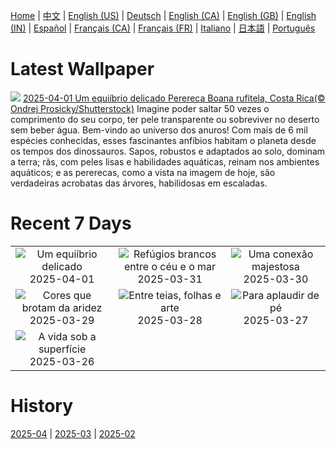 [Home](../README.md) | [中文](zh-CN.md) | [English (US)](en-US.md) | [Deutsch](de-DE.md) | [English (CA)](en-CA.md) | [English (GB)](en-GB.md) | [English (IN)](en-IN.md) | [Español](es-ES.md) | [Français (CA)](fr-CA.md) | [Français (FR)](fr-FR.md) | [Italiano](it-IT.md) | [日本語](ja-JP.md) | [Português](pt-BR.md)

# Latest Wallpaper
![](https://www.bing.com/th?id=OHR.TicanFrog_PT-BR2144380781_UHD.jpg)
[2025-04-01 Um equiíbrio delicado Perereca Boana rufitela, Costa Rica(© Ondrej Prosicky/Shutterstock)](https://www.bing.com/th?id=OHR.TicanFrog_PT-BR2144380781_UHD.jpg)
Imagine poder saltar 50 vezes o comprimento do seu corpo, ter pele transparente ou sobreviver no deserto sem beber água. Bem-vindo ao universo dos anuros! Com mais de 6 mil espécies conhecidas, esses fascinantes anfíbios habitam o planeta desde os tempos dos dinossauros. Sapos, robustos e adaptados ao solo, dominam a terra; rãs, com peles lisas e habilidades aquáticas, reinam nos ambientes aquáticos; e as pererecas, como a vista na imagem de hoje, são verdadeiras acrobatas das árvores, habilidosas em escaladas.

# Recent 7 Days
|  |  |  |
|:---:|:---:|:---:|
| ![](https://www.bing.com/th?id=OHR.TicanFrog_PT-BR2144380781_400x240.jpg "Um equiíbrio delicado") 2025-04-01 | ![](https://www.bing.com/th?id=OHR.ItalyOstuni_PT-BR1632629962_400x240.jpg "Refúgios brancos entre o céu e o mar") 2025-03-31 | ![](https://www.bing.com/th?id=OHR.SydneyHarbour_PT-BR9026745479_400x240.jpg "Uma conexão majestosa") 2025-03-30 |
| ![](https://www.bing.com/th?id=OHR.CarrizoBloom_PT-BR8458116464_400x240.jpg "Cores que brotam da aridez") 2025-03-29 | ![](https://www.bing.com/th?id=OHR.NestingMonarch_PT-BR7621606081_400x240.jpg "Entre teias, folhas e arte") 2025-03-28 | ![](https://www.bing.com/th?id=OHR.OdeonAthens_PT-BR7363037534_400x240.jpg "Para aplaudir de pé") 2025-03-27 |
| ![](https://www.bing.com/th?id=OHR.CrystalManatee_PT-BR6841178872_400x240.jpg "A vida sob a superfície") 2025-03-26 |  |  |

# History
[2025-04](../archives/wallpaper/pt-BR/w_2025_04.md) | [2025-03](../archives/wallpaper/pt-BR/w_2025_03.md) | [2025-02](../archives/wallpaper/pt-BR/w_2025_02.md)
